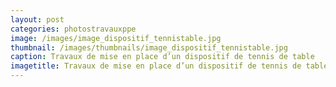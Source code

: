 ```yaml
---
layout: post
categories: photostravauxppe
image: /images/image_dispositif_tennistable.jpg
thumbnail: /images/thumbnails/image_dispositif_tennistable.jpg
caption: Travaux de mise en place d’un dispositif de tennis de table
imagetitle: Travaux de mise en place d’un dispositif de tennis de table
---
```

